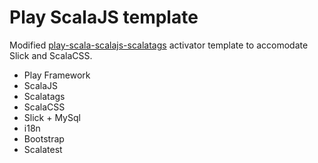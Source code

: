 Play ScalaJS template
==================================================

Modified [play-scala-scalajs-scalatags](https://github.com/oswaldo/play-scala-scalajs-scalatags) activator template  to accomodate Slick and ScalaCSS.

* Play Framework
* ScalaJS
* Scalatags
* ScalaCSS
* Slick + MySql
* i18n
* Bootstrap
* Scalatest